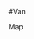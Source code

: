 #Van


Map

<script src="https://embed.github.com/view/geojson/yujinrobot/kobuki_distributors/master/Distributors.geojson"></script>
